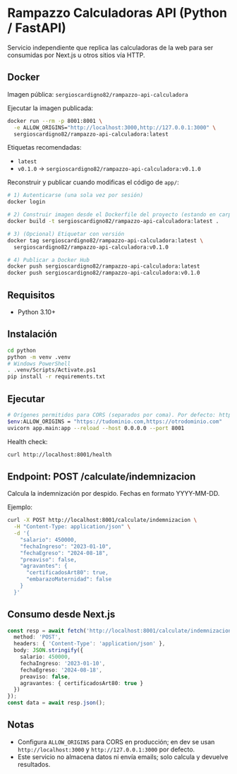 # Rampazzo Calculadoras API (Python / FastAPI)

Servicio independiente que replica las calculadoras de la web para ser consumidas por Next.js u otros sitios vía HTTP.

## Docker
Imagen pública: `sergioscardigno82/rampazzo-api-calculadora`

Ejecutar la imagen publicada:
```bash
docker run --rm -p 8001:8001 \
  -e ALLOW_ORIGINS="http://localhost:3000,http://127.0.0.1:3000" \
  sergioscardigno82/rampazzo-api-calculadora:latest
```

Etiquetas recomendadas:
- `latest`
- `v0.1.0` → `sergioscardigno82/rampazzo-api-calculadora:v0.1.0`

Reconstruir y publicar cuando modificas el código de `app/`:
```bash
# 1) Autenticarse (una sola vez por sesión)
docker login

# 2) Construir imagen desde el Dockerfile del proyecto (estando en carpeta python)
docker build -t sergioscardigno82/rampazzo-api-calculadora:latest .

# 3) (Opcional) Etiquetar con versión
docker tag sergioscardigno82/rampazzo-api-calculadora:latest \
  sergioscardigno82/rampazzo-api-calculadora:v0.1.0

# 4) Publicar a Docker Hub
docker push sergioscardigno82/rampazzo-api-calculadora:latest
docker push sergioscardigno82/rampazzo-api-calculadora:v0.1.0
```

## Requisitos
- Python 3.10+

## Instalación
```bash
cd python
python -m venv .venv
# Windows PowerShell
. .venv/Scripts/Activate.ps1
pip install -r requirements.txt
```

## Ejecutar
```bash
# Orígenes permitidos para CORS (separados por coma). Por defecto: http://localhost:3000, http://127.0.0.1:3000
$env:ALLOW_ORIGINS = "https://tudominio.com,https://otrodominio.com"
uvicorn app.main:app --reload --host 0.0.0.0 --port 8001
```

Health check:
```bash
curl http://localhost:8001/health
```

## Endpoint: POST /calculate/indemnizacion
Calcula la indemnización por despido. Fechas en formato YYYY-MM-DD.

Ejemplo:
```bash
curl -X POST http://localhost:8001/calculate/indemnizacion \
  -H "Content-Type: application/json" \
  -d '{
    "salario": 450000,
    "fechaIngreso": "2023-01-10",
    "fechaEgreso": "2024-08-18",
    "preaviso": false,
    "agravantes": {
      "certificadosArt80": true,
      "embarazoMaternidad": false
    }
  }'
```

## Consumo desde Next.js
```ts
const resp = await fetch('http://localhost:8001/calculate/indemnizacion', {
  method: 'POST',
  headers: { 'Content-Type': 'application/json' },
  body: JSON.stringify({
    salario: 450000,
    fechaIngreso: '2023-01-10',
    fechaEgreso: '2024-08-18',
    preaviso: false,
    agravantes: { certificadosArt80: true }
  })
});
const data = await resp.json();
```

## Notas
- Configura `ALLOW_ORIGINS` para CORS en producción; en dev se usan `http://localhost:3000` y `http://127.0.0.1:3000` por defecto.
- Este servicio no almacena datos ni envía emails; solo calcula y devuelve resultados.
